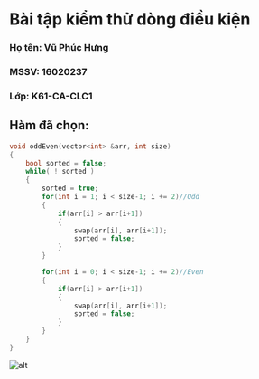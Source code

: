 # Bài tập kiểm thử dòng điều kiện

### Họ tên: Vũ Phúc Hưng 
### MSSV: 16020237
### Lớp: K61-CA-CLC1


## **Hàm đã chọn**:

```c++
void oddEven(vector<int> &arr, int size)
{
    bool sorted = false;
    while( ! sorted )
    {
        sorted = true;
        for(int i = 1; i < size-1; i += 2)//Odd
        {
            if(arr[i] > arr[i+1])
            {
                swap(arr[i], arr[i+1]);
                sorted = false;
            }
        }

        for(int i = 0; i < size-1; i += 2)//Even
        {
            if(arr[i] > arr[i+1])
            {
                swap(arr[i], arr[i+1]);
                sorted = false;
            }
        }
    }
}
```

![alt](https://imgur.com/a/hBLuFOi)
